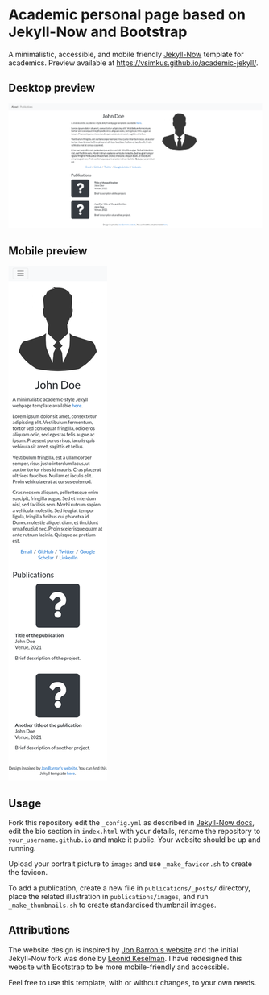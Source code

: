 # Academic personal page based on Jekyll-Now and Bootstrap

A minimalistic, accessible, and mobile friendly [Jekyll-Now](https://github.com/barryclark/jekyll-now) template for academics. 
Preview available at <https://vsimkus.github.io/academic-jekyll/>.

## Desktop preview

![Desktop preview](/images/academic-jekyll-desktop.png)

## Mobile preview

![Mobile preview](/images/academic-jekyll-mobile.png)

## Usage

Fork this repository edit the `_config.yml` as described in [Jekyll-Now docs](https://github.com/barryclark/jekyll-now/blob/master/README.md#quick-start), edit the bio section in `index.html` with your details, rename the repository to `your_username.github.io` and make it public. Your website should be up and running.

Upload your portrait picture to `images` and use `_make_favicon.sh` to create the favicon.

To add a publication, create a new file in `publications/_posts/` directory, place the related illustration in `publications/images`, and run `_make_thumbnails.sh` to create standardised thumbnail images.

## Attributions

The website design is inspired by [Jon Barron's website](https://jonbarron.info/) and the initial Jekyll-Now fork was done by [Leonid Keselman](https://github.com/leonidk/new_website). I have redesigned this website with Bootstrap to be more mobile-friendly and accessible.

Feel free to use this template, with or without changes, to your own needs.
